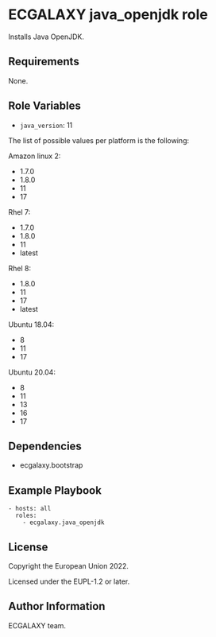 ECGALAXY java_openjdk role
===========================

Installs Java OpenJDK.

Requirements
------------

None.

Role Variables
--------------

- `java_version`: 11

The list of possible values per platform is the following:

Amazon linux 2: 
- 1.7.0
- 1.8.0
- 11
- 17

Rhel 7: 
- 1.7.0
- 1.8.0
- 11
- latest

Rhel 8: 
- 1.8.0
- 11
- 17
- latest

Ubuntu 18.04:
- 8
- 11
- 17

Ubuntu 20.04:
- 8
- 11
- 13
- 16
- 17

Dependencies
------------

* ecgalaxy.bootstrap

Example Playbook
----------------

    - hosts: all
      roles:
        - ecgalaxy.java_openjdk

License
-------

Copyright the European Union 2022.

Licensed under the EUPL-1.2 or later.

Author Information
------------------

ECGALAXY team.
